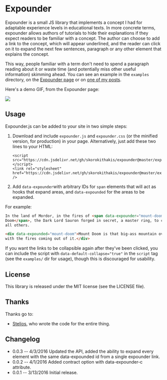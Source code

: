 # Expounder

Expounder is a small JS library that implements a concept I had for adaptable
experience levels in educational texts. In more concrete terms, expounder allows
authors of tutorials to hide their explanations if they expect readers to be
familiar with a concept. The author can choose to add a link to the concept,
which will appear underlined, and the reader can click on it to expand the next
few sentences, paragraph or any other element that explains the concept.

This way, people familiar with a term don't need to spend a paragraph reading
about it or waste time (and potentially miss other useful information) skimming
ahead. You can see an example in the `examples` directory, on the [Expounder
page](https://skorokithakis.github.io/expounder/) or on [one of my
posts](https://www.stavros.io/posts/building-cheap-home-sensorcontroller/).

Here's a demo GIF, from the Expounder page:

![](misc/animation.gif)


## Usage

Expounder.js can be added to your site in two simple steps:

<ol>
<li>Download and include <code>expounder.js</code> and <code>expounder.css</code> (or the minified
   version, for production) in your page. Alternatively, just add these two
   lines to your HTML:
<pre><code>&lt;script src="https://cdn.jsdelivr.net/gh/skorokithakis/expounder@master/expounder.js">&lt;/script>
&lt;link rel="stylesheet" href="https://cdn.jsdelivr.net/gh/skorokithakis/expounder@master/expounder.css" /></code></pre>
   </li>
   <li>
   Add <code>data-expounder</code>with arbitrary IDs for <code>span</code> elements that will act
   as hooks that expand areas, and <code>data-expounded</code> for the areas to be expanded.
   </li>
</ol>

For example:

```html
In the land of Mordor, in the fires of <span data-expounder="mount-doom">Mount
Doom</span>, the Dark Lord Sauron forged in secret, a master ring, to control
all others.

<div data-expounded="mount-doom">Mount Doom is that big-ass mountain over there
with the fires coming out of it.</div>
````

If you want the links to be collapsible again after they've been clicked, you can
include the script with `data-default-collapse="true"` in the `script` tag (see
the `examples/` dir for usage), though this is discouraged for usability.


## License

This library is released under the MIT license (see the LICENSE file).


## Thanks

Thanks go to:

* [Stelios](https://github.com/stelabouras), who wrote the code for the entire
  thing.


## Changelog

* 0.0.3 -- 4/3/2016 Updated the API, added the ability to expand every element with the same data-expounded id from a single expounder link.
* 0.0.2 -- 4/1/2016 Added contract option with data-expounder-c attribute.
* 0.0.1 -- 3/13/2016 Initial release.
